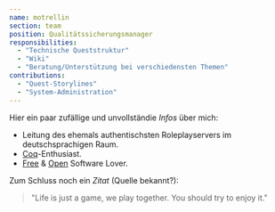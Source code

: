 ```yaml
---
name: motrellin
section: team
position: Qualitätssicherungsmanager
responsibilities:
  - "Technische Queststruktur"
  - "Wiki"
  - "Beratung/Unterstützung bei verschiedensten Themen"
contributions:
  - "Quest-Storylines"
  - "System-Administration"
---
```

Hier ein paar zufällige und unvollständie _Infos_ über mich:

- Leitung des ehemals authentischsten Roleplayservers im deutschsprachigen Raum.
- [Coq](https://coq.inria.fr)-Enthusiast.
- [Free](https://www.fsf.org/about/what-is-free-software) & [Open](https://opensource.org/osd) Software Lover.

Zum Schluss noch ein _Zitat_ (Quelle bekannt?):
> "Life is just a game, we play together. You should try to enjoy it."
